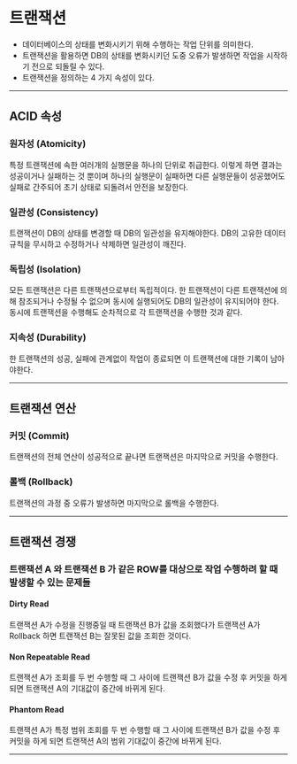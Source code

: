 # 트랜잭션
- 데이터베이스의 상태를 변화시키기 위해 수행하는 작업 단위를 의미한다.
- 트랜잭션을 활용하면 DB의 상태를 변화시키던 도중 오류가 발생하면 작업을 시작하기 전으로 되돌릴 수 있다.
- 트랜잭션을 정의하는 4 가지 속성이 있다.

---

## ACID 속성
### 원자성 (Atomicity)
특정 트랜잭션에 속한 여러개의 실행문을 하나의 단위로 취급한다. 이렇게 하면 결과는 성공이거나 실패하는 것 뿐이며 하나의 실행문이 실패하면 다른 실행문들이 성공했어도 실패로 간주되어 초기 상태로 되돌려서 안전을 보장한다.

### 일관성 (Consistency)
트랜잭션이 DB의 상태를 변경할 때 DB의 일관성을 유지해야한다. DB의 고유한 데이터 규칙을 무시하고 수정하거나 삭제하면 일관성이 깨진다.

### 독립성 (Isolation)
모든 트랜잭션은 다른 트랜잭션으로부터 독립적이다. 한 트랜잭션이 다른 트랜잭션에 의해 참조되거나 수정될 수 없으며 동시에 실행되어도 DB의 일관성이 유지되어야 한다. 동시에 트랜잭션을 수행해도 순차적으로 각 트랜잭션을 수행한 것과 같다.

### 지속성 (Durability)
한 트랜잭션의 성공, 실패에 관계없이 작업이 종료되면 이 트랜잭션에 대한 기록이 남아야한다.

---

## 트랜잭션 연산
### 커밋 (Commit)
트랜잭션의 전체 연산이 성공적으로 끝나면 트랜잭션은 마지막으로 커밋을 수행한다.

### 롤백 (Rollback)
트랜잭션의 과정 중 오류가 발생하면 마지막으로 롤백을 수행한다.

---

## 트랜잭션 경쟁
### 트랜잭션 A 와 트랜잭션 B 가 같은 ROW를 대상으로 작업 수행하려 할 때 발생할 수 있는 문제들
#### Dirty Read
트랜잭션 A가 수정을 진행중일 때 트랜잭션 B가 값을 조회했다가 트랜잭션 A가 Rollback 하면 트랜잭션 B는 잘못된 값을 조회한 것이다.
    
#### Non Repeatable Read
트랜잭션 A가 조회를 두 번 수행할 때 그 사이에 트랜잭션 B가 값을 수정 후 커밋을 하게 되면 트랜잭션 A의 기대값이 중간에 바뀌게 된다.

#### Phantom Read
트랜잭션 A가 특정 범위 조회를 두 번 수행할 때 그 사이에 트랜잭션 B가 값을 수정 후 커밋을 하게 되면 트랜잭션 A의 범위 기대값이 중간에 바뀌게 된다.

---